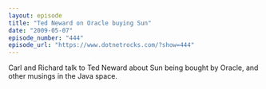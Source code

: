 ```yaml
---
layout: episode
title: "Ted Neward on Oracle buying Sun"
date: "2009-05-07"
episode_number: "444"
episode_url: "https://www.dotnetrocks.com/?show=444"
---
```


Carl and Richard talk to Ted Neward about Sun being bought by Oracle, and other musings in the Java space.
